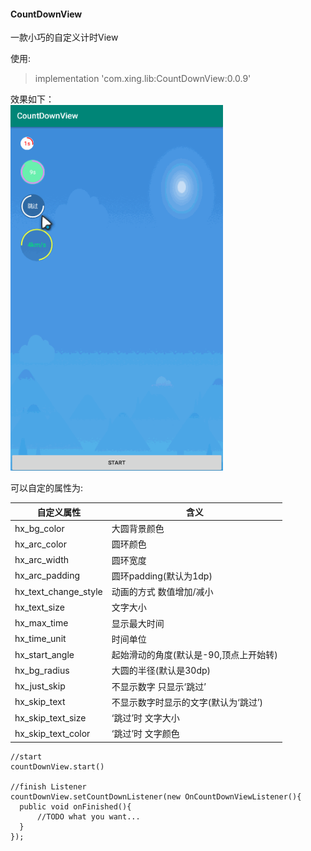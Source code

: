 #### CountDownView
一款小巧的自定义计时View

使用:<br/>
  > implementation 'com.xing.lib:CountDownView:0.0.9'

效果如下：<br/>
<img src='https://raw.githubusercontent.com/Microhx/CountDownView/master/img/demo.gif' width="340"/>

可以自定的属性为:


| 自定义属性 | 含义 |
| ------ | ------ |
| hx_bg_color | 大圆背景颜色 |
| hx_arc_color | 圆环颜色|
| hx_arc_width   |  圆环宽度 |
| hx_arc_padding |  圆环padding(默认为1dp)        |
| hx_text_change_style      |  动画的方式 数值增加/减小     |
| hx_text_size  | 文字大小    |
| hx_max_time   | 显示最大时间   |
| hx_time_unit      |   时间单位    |
| hx_start_angle|  起始滑动的角度(默认是-90,顶点上开始转)  |
| hx_bg_radius     | 大圆的半径(默认是30dp)      |
| hx_just_skip  | 不显示数字 只显示‘跳过’ |
| hx_skip_text | 不显示数字时显示的文字(默认为‘跳过’) |
| hx_skip_text_size | ‘跳过’时 文字大小 |
| hx_skip_text_color | ‘跳过’时  文字颜色|

```
//start
countDownView.start()

//finish Listener
countDownView.setCountDownListener(new OnCountDownViewListener(){
  public void onFinished(){
      //TODO what you want...
  }
});

```
